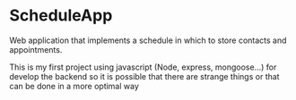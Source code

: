 # ScheduleApp
Web application that implements a schedule in which to store contacts and appointments.

This is my first project using javascript (Node, express, mongoose...) for develop the backend so it is possible that there are strange things or that can be done in a more optimal way 

